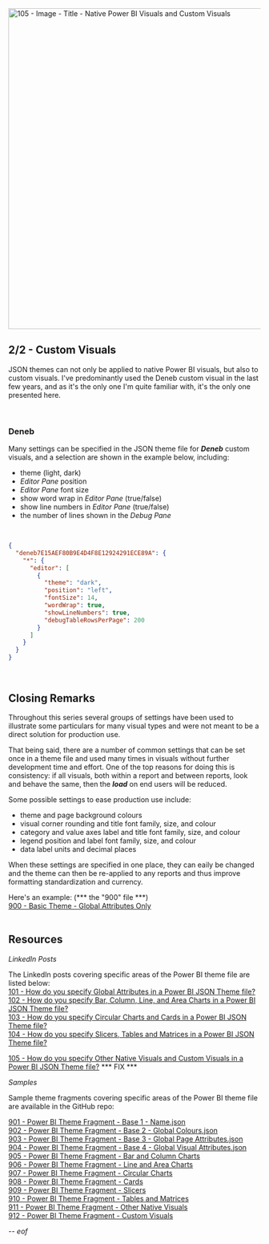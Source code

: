 <img width="1280" height="640" alt="105 - Image - Title - Native Power BI Visuals and Custom Visuals" src="https://github.com/user-attachments/assets/fdd3b0a1-92c7-4f6b-8579-04f17220ea3d" />

## 2/2 - Custom Visuals

JSON themes can not only be applied to native Power BI visuals, but also to custom visuals. I've predominantly used the Deneb custom visual in the last few years, and as it's the only one I'm quite familiar with, it's the only one presented here.

<br>

### Deneb

Many settings can be specified in the JSON theme file for ***Deneb*** custom visuals, and a selection are shown in the example below, including:

- theme (light, dark)
- *Editor Pane* position
- *Editor Pane* font size
- show word wrap in *Editor Pane* (true/false)
- show line numbers in *Editor Pane* (true/false)
- the number of lines shown in the *Debug Pane*

<br>

``` json
{
  "deneb7E15AEF80B9E4D4F8E12924291ECE89A": {
    "*": {
      "editor": [
        {
          "theme": "dark",
          "position": "left",
          "fontSize": 14,
          "wordWrap": true,
          "showLineNumbers": true,
          "debugTableRowsPerPage": 200
        }
      ]
    }
  }
}

```

<br>

## Closing Remarks

Throughout this series several groups of settings have been used to illustrate some particulars for many visual types and were not meant to be a direct solution for production use. 

That being said, there are a number of common settings that can be set once in a theme file and used many times in visuals without further development time and effort. One of the top reasons for doing this is consistency: if all visuals, both within a report and between reports, look and behave the same, then the ***load*** on end users will be reduced.

Some possible settings to ease production use include:
- theme and page background colours
- visual corner rounding and title font family, size, and colour
- category and value axes label and title font family, size, and colour
- legend position and label font family, size, and colour
- data label units and decimal places

When these settings are specified in one place, they can eaily be changed and the theme can then be re-applied to any reports and thus improve formatting standardization and currency.

Here's an example: (*** the "900" file ***)
<br>
[900 - Basic Theme - Global Attributes Only](https://github.com/alexbadiu-insightsinmotion/PBI-Documentation/blob/main/Components/Theme/900%20-%20Power%20BI%20Theme%20-%20Basic%20-%20Global%20Attributes.json) <br>
<br>

## Resources

*LinkedIn Posts*

The LinkedIn posts covering specific areas of the Power BI theme file are listed below: <br>
[101 - How do you specify Global Attributes in a Power BI JSON Theme file?](https://www.linkedin.com/posts/gregphilps_powerbi-documentationmatters-dataanalytics-activity-7368600915009830912-wb3Z) <br>
[102 - How do you specify Bar, Column, Line, and Area Charts in a Power BI JSON Theme file?](https://www.linkedin.com/posts/gregphilps_powerbi-documentationmatters-dataanalytics-activity-7371153792802897920-ZqnK) <br>
[103 - How do you specify Circular Charts and Cards in a Power BI JSON Theme file?](https://www.linkedin.com/posts/gregphilps_powerbi-documentationmatters-dataanalytics-activity-7373669687638859777-KZTg) <br>
[104 - How do you specify Slicers, Tables and Matrices in a Power BI JSON Theme file?](https://www.linkedin.com/posts/gregphilps_powerbi-documentationmatters-dataanalytics-activity-7376225981377957889-8ayy) <br>

[105 - How do you specify Other Native Visuals and Custom Visuals in a Power BI JSON Theme file?](https://www.linkedin.com/posts/gregphilps_powerbi-documentationmatters-dataanalytics-activity-7295051537129615362-px8i) *** FIX *** <br>

*Samples*

Sample theme fragments covering specific areas of the Power BI theme file are available in the GitHub repo: <br>

[901 - Power BI Theme Fragment - Base 1 - Name.json](https://github.com/alexbadiu-insightsinmotion/PBI-Documentation/blob/main/Components/Theme/901%20-%20Power%20BI%20Theme%20Fragment%20-%20Base%201%20-%20Name.json) <br>
[902 - Power BI Theme Fragment - Base 2 - Global Colours.json](https://github.com/alexbadiu-insightsinmotion/PBI-Documentation/blob/main/Components/Theme/902%20-%20Power%20BI%20Theme%20Fragment%20-%20Base%202%20-%20Global%20Colours.json) <br>
[903 - Power BI Theme Fragment - Base 3 - Global Page Attributes.json](https://github.com/alexbadiu-insightsinmotion/PBI-Documentation/blob/main/Components/Theme/903%20-%20Power%20BI%20Theme%20Fragment%20-%20Base%203%20-%20Global%20Page%20Attributes.json) <br>
[904 - Power BI Theme Fragment - Base 4 - Global Visual Attributes.json](https://github.com/alexbadiu-insightsinmotion/PBI-Documentation/blob/main/Components/Theme/904%20-%20Power%20BI%20Theme%20Fragment%20-%20Base%204%20-%20Global%20Visual%20Attributes.json) <br>
[905 - Power BI Theme Fragment - Bar and Column Charts](https://github.com/alexbadiu-insightsinmotion/PBI-Documentation/blob/main/Components/Theme/905%20-%20Power%20BI%20Theme%20Fragment%20-%20Bar%20and%20Column%20Charts.json) <br>
[906 - Power BI Theme Fragment - Line and Area Charts](https://github.com/alexbadiu-insightsinmotion/PBI-Documentation/blob/main/Components/Theme/906%20-%20Power%20BI%20Theme%20Fragment%20-%20Line%20and%20Area%20Charts.json) <br>
[907 - Power BI Theme Fragment - Circular Charts](https://github.com/alexbadiu-insightsinmotion/PBI-Documentation/blob/main/Components/Theme/907%20-%20Power%20BI%20Theme%20Fragment%20-%20Circular%20Charts.json) <br>
[908 - Power BI Theme Fragment - Cards](https://github.com/alexbadiu-insightsinmotion/PBI-Documentation/blob/main/Components/Theme/908%20-%20Power%20BI%20Theme%20Fragment%20-%20Cards.json) <br>
[909 - Power BI Theme Fragment - Slicers](https://github.com/alexbadiu-insightsinmotion/PBI-Documentation/blob/main/Components/Theme/909%20-%20Power%20BI%20Theme%20Fragment%20-%20Slicers.json) <br>
[910 - Power BI Theme Fragment - Tables and Matrices](https://github.com/alexbadiu-insightsinmotion/PBI-Documentation/blob/main/Components/Theme/910%20-%20Power%20BI%20Theme%20Fragment%20-%20Tables%20and%20Matrices.json) <br>
[911 - Power BI Theme Fragment - Other Native Visuals](https://github.com/alexbadiu-insightsinmotion/PBI-Documentation/blob/main/Components/Theme/911%20-%20Power%20BI%20Theme%20Fragment%20-%20Other.json) <br>
[912 - Power BI Theme Fragment - Custom Visuals](https://github.com/alexbadiu-insightsinmotion/PBI-Documentation/blob/main/Components/Theme/912%20-%20Power%20BI%20Theme%20Fragment%20-%20Custom%20Visuals.json) <br>

*-- eof*

